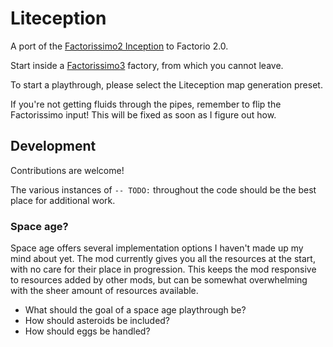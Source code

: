 # Liteception
A port of the [Factorissimo2 Inception](https://mods.factorio.com/mod/Factorissimo2-Playthrough) to Factorio 2.0.

Start inside a [Factorissimo3](https://mods.factorio.com/mod/factorissimo-2-notnotmelon?from=search) factory, from which you cannot leave.

To start a playthrough, please select the Liteception map generation preset.

If you're not getting fluids through the pipes, remember to flip the Factorissimo input! This will be fixed as soon as I figure out how.

## Development
Contributions are welcome!

The various instances of `-- TODO:` throughout the code should be the best place for additional work.

### Space age?
Space age offers several implementation options I haven't made up my mind about yet.
The mod currently gives you all the resources at the start, with no care for their
place in progression. This keeps the mod responsive to resources added by other mods,
but can be somewhat overwhelming with the sheer amount of resources available.

- What should the goal of a space age playthrough be?
- How should asteroids be included?
- How should eggs be handled?
